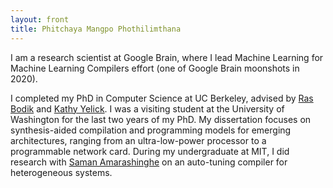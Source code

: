 ```yaml
---
layout: front
title: Phitchaya Mangpo Phothilimthana
---
```


I am a research scientist at Google Brain, where I lead Machine Learning for Machine Learning Compilers effort (one of Google Brain moonshots in 2020).

I completed my PhD in Computer Science at UC Berkeley, advised by [Ras Bodik](http://homes.cs.washington.edu/~bodik/) and [Kathy Yelick](http://people.eecs.berkeley.edu/~yelick/). I was a visiting student at the University of Washington for the last two years of my PhD. My dissertation focuses on synthesis-aided compilation and programming models for emerging architectures, ranging from an ultra-low-power processor to a programmable network card.
During my undergraduate at MIT, I did research with [Saman Amarashinghe](http://people.csail.mit.edu/saman/) on an auto-tuning compiler for heterogeneous systems.
